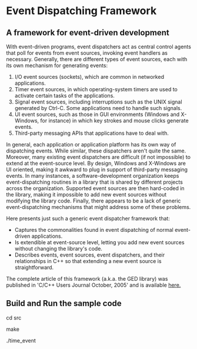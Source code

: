 # Event Dispatching Framework

## A framework for event-driven development

With event-driven programs, event dispatchers act as central control agents that poll for events from event sources, invoking event handlers as necessary. Generally, there are different types of event sources, each with its own mechanism for generating events:

1. I/O event sources (sockets), which are common in networked applications.
2. Timer event sources, in which operating-system timers are used to activate certain tasks of the applications.
3. Signal event sources, including interruptions such as the UNIX signal generated by Ctrl-C. Some applications need to handle such signals.
4. UI event sources, such as those in GUI environments (Windows and X-Windows, for instance) in which key strokes and mouse clicks generate events.
5. Third-party messaging APIs that applications have to deal with.

In general, each application or application platform has its own way of dispatching events. While similar, these dispatchers aren't quite the same. Moreover, many existing event dispatchers are difficult (if not impossible) to extend at the event-source level. By design, Windows and X-Windows are UI oriented, making it awkward to plug in support of third-party messaging events. In many instances, a software-development organization keeps event-dispatching routines in a library that is shared by different projects across the organization. Supported event sources are then hard-coded in the library, making it impossible to add new event sources without modifying the library code. Finally, there appears to be a lack of generic event-dispatching mechanisms that might address some of these problems.

Here presents just such a generic event dispatcher framework that:
- Captures the commonalities found in event dispatching of normal event-driven applications.
- Is extendible at event-source level, letting you add new event sources without changing the library's code.
- Describes events, event sources, event dispatchers, and their relationships in C++ so that extending a new event source is straightforward.

The complete article of this framework (a.k.a. the GED library)  was published in 'C/C++ Users Journal October, 2005' and is available 
[here.](https://docs.google.com/document/d/1EcIYACAjEQcUT-EuDHr1A-AvaaMyiowMaxsCCyjBVX8/view)


## Build and Run the sample code
cd src

make

./time_event


